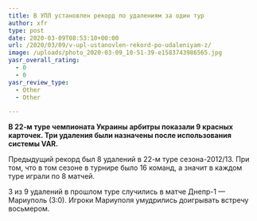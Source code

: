 ```yaml
---
title: В УПЛ установлен рекорд по удалениям за один тур
author: xfr
type: post
date: 2020-03-09T08:53:10+00:00
url: /2020/03/09/v-upl-ustanovlen-rekord-po-udaleniyam-z/
image: /uploads/photo_2020-03-09_10-51-39-e1583743986565.jpg
yasr_overall_rating:
  - 0
  - 0
yasr_review_type:
  - Other
  - Other

---
```

**В 22-м туре чемпионата Украины арбитры показали 9 красных карточек. Три удаления были назначены после использования системы VAR.**

Предыдущий рекорд был 8 удалений в 22-м туре сезона-2012/13. При том, что в том сезоне в турнире было 16 команд, а значит в каждом туре играли по 8 матчей.

3 из 9 удалений в прошлом туре случились в матче Днепр-1 &#8212; Мариуполь (3:0). Игроки Мариуполя умудрились доигрывать встречу восьмером.